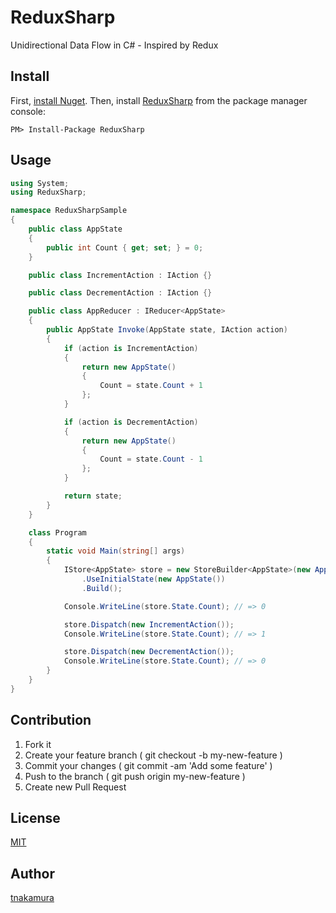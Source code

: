 # ReduxSharp

Unidirectional Data Flow in C# - Inspired by Redux


## Install

First, [install Nuget](http://docs.nuget.org/docs/start-here/installing-nuget).
Then, install [ReduxSharp](http://www.nuget.org/packages/ReduxSharp) from the package manager console:

```
PM> Install-Package ReduxSharp
```


## Usage

```cs
using System;
using ReduxSharp;

namespace ReduxSharpSample
{
    public class AppState
    {
        public int Count { get; set; } = 0;
    }

    public class IncrementAction : IAction {}

    public class DecrementAction : IAction {}

    public class AppReducer : IReducer<AppState>
    {
        public AppState Invoke(AppState state, IAction action)
        {
            if (action is IncrementAction)
            {
                return new AppState()
                {
                    Count = state.Count + 1
                };
            }

            if (action is DecrementAction)
            {
                return new AppState()
                {
                    Count = state.Count - 1
                };
            }

            return state;
        }
    }

    class Program
    {
        static void Main(string[] args)
        {
            IStore<AppState> store = new StoreBuilder<AppState>(new AppReducer())
                .UseInitialState(new AppState())
                .Build();

            Console.WriteLine(store.State.Count); // => 0

            store.Dispatch(new IncrementAction());
            Console.WriteLine(store.State.Count); // => 1

            store.Dispatch(new DecrementAction());
            Console.WriteLine(store.State.Count); // => 0
        }
    } 
}
```


## Contribution

1. Fork it
2. Create your feature branch ( git checkout -b my-new-feature )
3. Commit your changes ( git commit -am 'Add some feature' )
4. Push to the branch ( git push origin my-new-feature )
5. Create new Pull Request


## License

[MIT](https://opensource.org/licenses/MIT)


## Author

[tnakamura](https://github.com/tnakamura)

